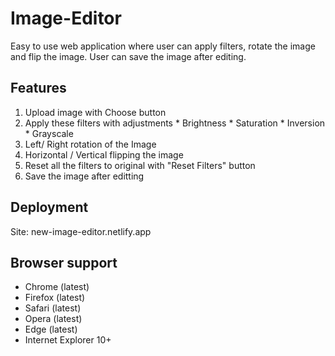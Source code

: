 # Image-Editor
Easy to use web application where user can apply filters, rotate the image and flip the image. User can save the image after editing. 

## Features 
<ol>
  <li>Upload image with Choose button</li>
  <li>Apply these filters with adjustments
  * Brightness
  * Saturation
  * Inversion
  * Grayscale
  </li>
  <li>Left/ Right rotation of the Image</li>
  <li>Horizontal / Vertical flipping the image</li>
  <li>Reset all the filters to original with "Reset Filters" button</li>
  <li>Save the image after editting</li>
</ol>

## Deployment
Site: new-image-editor.netlify.app

## Browser support
* Chrome (latest)
* Firefox (latest)
* Safari (latest)
* Opera (latest)
* Edge (latest)
* Internet Explorer 10+
